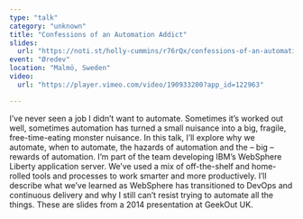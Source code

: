 ```yaml
---
type: "talk"
category: "unknown"
title: "Confessions of an Automation Addict"
slides:
  url: "https://noti.st/holly-cummins/r76rQx/confessions-of-an-automation-addict"
event: "Øredev"
location: "Malmö, Sweden"
video:
  url: "https://player.vimeo.com/video/190933200?app_id=122963"

---
```

I’ve never seen a job I didn’t want to automate. Sometimes it’s worked out well, sometimes automation has turned a small nuisance into a big, fragile, free-time-eating monster nuisance. In this talk, I’ll explore why we automate, when to automate, the hazards of automation and the – big – rewards of automation. I’m part of the team developing IBM’s WebSphere Liberty application server. We’ve used a mix of off-the-shelf and home-rolled tools and processes to work smarter and more productively. I’ll describe what we’ve learned as WebSphere has transitioned to DevOps and continuous delivery and why I still can’t resist trying to automate all the things.
These are slides from a 2014 presentation at GeekOut UK.